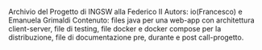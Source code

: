Archivio del Progetto di INGSW alla Federico II 
Autors: io(Francesco) e Emanuela Grimaldi
Contenuto: files java per una web-app con architettura client-server, file di testing, file docker e docker compose per la distribuzione, file di documentazione pre, durante e post call-progetto.
